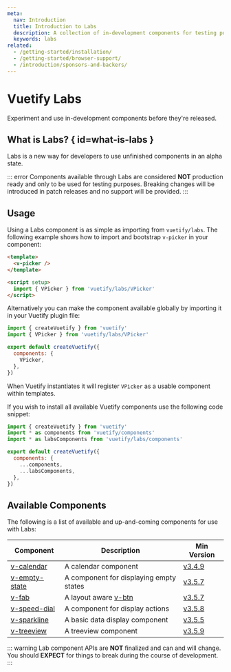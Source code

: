 ```yaml
---
meta:
  nav: Introduction
  title: Introduction to Labs
  description: A collection of in-development components for testing purposes before final release
  keywords: labs
related:
  - /getting-started/installation/
  - /getting-started/browser-support/
  - /introduction/sponsors-and-backers/
---
```


# Vuetify Labs

Experiment and use in-development components before they're released.

<PageFeatures />

## What is Labs? { id=what-is-labs }

Labs is a new way for developers to use unfinished components in an alpha state.

::: error
Components available through Labs are considered **NOT** production ready and only to be used for testing purposes. Breaking changes will be introduced in patch releases and no support will be provided.
:::

## Usage

Using a Labs component is as simple as importing from `vuetify/labs`. The following example shows how to import and bootstrap `v-picker` in your component:

```html
<template>
  <v-picker />
</template>

<script setup>
  import { VPicker } from 'vuetify/labs/VPicker'
</script>
```

Alternatively you can make the component available globally by importing it in your Vuetify plugin file:

```js { resource="src/plugins/vuetify.js" }
import { createVuetify } from 'vuetify'
import { VPicker } from 'vuetify/labs/VPicker'

export default createVuetify({
  components: {
    VPicker,
  },
})
```

When Vuetify instantiates it will register `VPicker` as a usable component within templates.

If you wish to install all available Vuetify components use the following code snippet:

```js { resource="src/plugins/vuetify.js" }
import { createVuetify } from 'vuetify'
import * as components from 'vuetify/components'
import * as labsComponents from 'vuetify/labs/components'

export default createVuetify({
  components: {
    ...components,
    ...labsComponents,
  },
})
```

<PromotedEntry />

## Available Components

The following is a list of available and up-and-coming components for use with Labs:

| Component | Description | Min Version |
| - | - | - |
| [v-calendar](/components/calendars/) | A calendar component | [v3.4.9](/getting-started/release-notes/?version=v3.4.9) |
| [v-empty-state](/components/empty-states/) | A component for displaying empty states | [v3.5.7](/getting-started/release-notes/?version=v3.5.7) |
| [v-fab](/components/floating-action-buttons/) | A layout aware [v-btn](/components/buttons/) | [v3.5.7](/getting-started/release-notes/?version=v3.5.7) |
| [v-speed-dial](/components/speed-dials/) | A component for display actions | [v3.5.8](/getting-started/release-notes/?version=v3.5.8) |
| [v-sparkline](/components/sparklines/) | A basic data display component | [v3.5.5](/getting-started/release-notes/?version=v3.5.5) |
| [v-treeview](/components/treeview/) | A treeview component | [v3.5.9](/getting-started/release-notes/?version=v3.5.9) |

::: warning
Lab component APIs are **NOT** finalized and can and will change. You should **EXPECT** for things to break during the course of development.
:::

